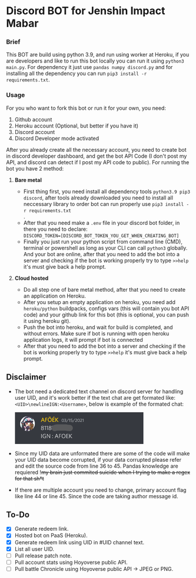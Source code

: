 # Discord BOT for Jenshin Impact Mabar

### Brief
This BOT are build using python 3.9, and run using worker at Heroku, if you are developers and like to run this bot locally you can run it using `python3 main.py`. For dependency it just use `pandas numpy discord.py` and for installing all the dependency you can run `pip3 install -r requirements.txt`.

### Usage
For you who want to fork this bot or run it for your own, you need:
1. Github account
2. Heroku account (Optional, but better if you have it)
3. Discord account
4. Discord Developer mode activated

After you already create all the necessary account, you need to create bot in discord developer dashboard, and get the bot API Code (I don't post my API, and discord can detect if I post my API code to public). For running the bot you have 2 method:

1. **Bare metal**
    - First thing first, you need install all dependency tools `python3.9 pip3 discord`, after tools already downloaded you need to install all neccessary library to order bot can run properly use `pip3 install -r requirements.txt`</br>.
    - After that you need make a `.env` file in your discord bot folder, in there you need to declare:</br>
        `DISCORD_TOKEN=[DISCORD_BOT_TOKEN_YOU_GET_WHEN_CREATING_BOT]`</br>
    - Finally you just run your python script from command line (CMD), terminal or powershell as long as your CLI can call `python3` globally. And your bot are online, after that you need to add the bot into a server and checking if the bot is working properly try to type `>>help` it's must give back a help prompt.

2. **Cloud hosted**
    - Do all step one of bare metal method, after that you need to create an application on Heroku.
    - After you setup an empty application on heroku, you need add `heroku/python` buildpacks, configs vars (this will contain you bot API code) and your github link for this bot (this is optional, you can push it using heroku git).
    - Push the bot into heroku, and wait for build is completed, and without errors. Make sure if bot is running with open heroku application logs, it will prompt if bot is connected
    - After that you need to add the bot into a server and checking if the bot is working properly try to type `>>help` it's must give back a help prompt.

## Disclaimer
- The bot need a dedicated text channel on discord server for handling user UID, and it's work better if the text chat are get formated like: `<UID>\newlineIGN:<Username>`, below is example of the formated chat:

    ![formated_UID](readme_img/formated_UID.png)

- Since my UID data are unformated there are some of the code will make your UID data become corrupted, if your data corrupted please refer and edit the source code from line 36 to 45. Pandas knowledge are requiered !~~my brain just commited suicide when I trying to make a regex for that sh*t~~
- If there are multiple account you need to change, primary account flag like line 44 or line 45. Since the code are taking author message id.

## To-Do
- [x] Generate redeem link.
- [x] Hosted bot on PaaS (Heroku).
- [x] Generate redeem link using UID in #UID channel text.
- [x] List all user UID.
- [ ] Pull release patch note.
- [ ] Pull account stats using Hoyoverse public API.
- [ ] Pull battle Chronicle using Hoyoverse public API -> JPEG or PNG.